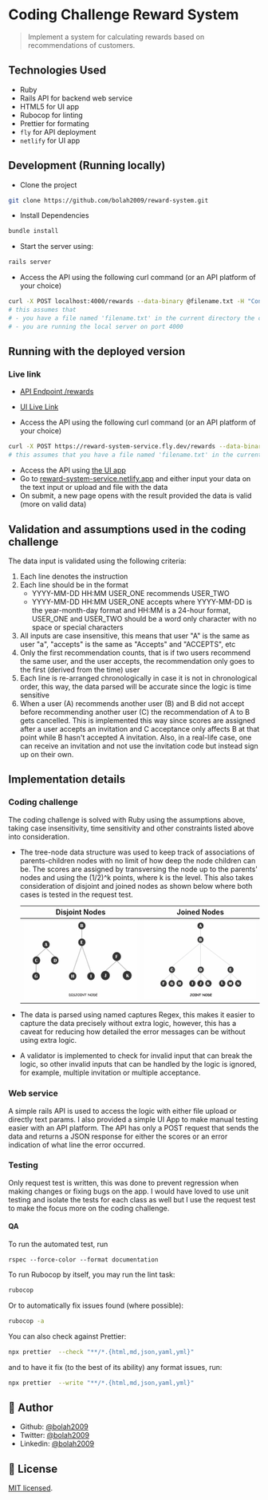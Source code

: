 # Coding Challenge Reward System

> Implement a system for calculating rewards based on recommendations of customers.

## Technologies Used

- Ruby
- Rails API for backend web service
- HTML5 for UI app
- Rubocop for linting
- Prettier for formating
- `fly` for API deployment
- `netlify` for UI app

## Development (Running locally)

- Clone the project

```bash
git clone https://github.com/bolah2009/reward-system.git

```

- Install Dependencies

```bash
bundle install
```

- Start the server using:

```bash
rails server
```

- Access the API using the following curl command (or an API platform of your choice)

```bash
curl -X POST localhost:4000/rewards --data-binary @filename.txt -H "Content-Type: text/plain"
# this assumes that
# - you have a file named 'filename.txt' in the current directory the command is ran
# - you are running the local server on port 4000
```

## Running with the deployed version

### Live link

- [API Endpoint /rewards](https://reward-system-service.fly.dev/rewards)
- [UI Live Link](https://reward-system-service.netlify.app/)

- Access the API using the following curl command (or an API platform of your choice)

```bash
curl -X POST https://reward-system-service.fly.dev/rewards --data-binary @filename.txt -H "Content-Type: text/plain"
# this assumes that you have a file named 'filename.txt' in the current directory the command is run
```

- Access the API using [the UI app](https://reward-system-service.netlify.app/)
- Go to [reward-system-service.netlify.app](https://reward-system-service.netlify.app/) and either input your data on the text input or upload and file with the data
- On submit, a new page opens with the result provided the data is valid (more on valid data)

## Validation and assumptions used in the coding challenge

The data input is validated using the following criteria:

1. Each line denotes the instruction
2. Each line should be in the format
   - YYYY-MM-DD HH:MM USER_ONE recommends USER_TWO
   - YYYY-MM-DD HH:MM USER_ONE accepts
     where YYYY-MM-DD is the year-month-day format and HH:MM is a 24-hour format, USER_ONE and USER_TWO should be a word only character with no space or special characters
3. All inputs are case insensitive, this means that user "A" is the same as user "a", "accepts" is the same as "Accepts" and "ACCEPTS", etc
4. Only the first recommendation counts, that is if two users recommend the same user, and the user accepts, the recommendation only goes to the first (derived from the time) user
5. Each line is re-arranged chronologically in case it is not in chronological order, this way, the data parsed will be accurate since the logic is time sensitive
6. When a user (A) recommends another user (B) and B did not accept before recommending another user (C) the recommendation of A to B gets cancelled. This is implemented this way since scores are assigned after a user accepts an invitation and C acceptance only affects B at that point while B hasn't accepted A invitation. Also, in a real-life case, one can receive an invitation and not use the invitation code but instead sign up on their own.

## Implementation details

### Coding challenge

The coding challenge is solved with Ruby using the assumptions above, taking case insensitivity, time sensitivity and other constraints listed above into consideration.

- The tree-node data structure was used to keep track of associations of parents-children nodes with no limit of how deep the node children can be. The scores are assigned by transversing the node up to the parents' nodes and using the (1/2)^k points, where k is the level. This also takes consideration of disjoint and joined nodes as shown below where both cases is tested in the request test.

  |              Disjoint Nodes               |             Joined Nodes             |
  | :---------------------------------------: | :----------------------------------: |
  | ![Disjoint Nodes](docs/DISJOINT_NODE.jpg) | ![Joined Nodes](docs/JOINT_NODE.jpg) |

- The data is parsed using named captures Regex, this makes it easier to capture the data precisely without extra logic, however, this has a caveat for reducing how detailed the error messages can be without using extra logic.

- A validator is implemented to check for invalid input that can break the logic, so other invalid inputs that can be handled by the logic is ignored, for example, multiple invitation or multiple acceptance.

### Web service

A simple rails API is used to access the logic with either file upload or directly text params. I also provided a simple UI App to make manual testing easier with an API platform. The API has only a POST request that sends the data and returns a JSON response for either the scores or an error indication of what line the error occurred.

### Testing

Only request test is written, this was done to prevent regression when making changes or fixing bugs on the app. I would have loved to use unit testing and isolate the tests for each class as well but I use the request test to make the focus more on the coding challenge.

#### QA

To run the automated test, run

```
rspec --force-color --format documentation
```

To run Rubocop by itself, you may run the lint task:

```bash
rubocop
```

Or to automatically fix issues found (where possible):

```bash
rubocop -a
```

You can also check against Prettier:

```bash
npx prettier  --check "**/*.{html,md,json,yaml,yml}"
```

and to have it fix (to the best of its ability) any format issues, run:

```bash
npx prettier  --write "**/*.{html,md,json,yaml,yml}"
```

## 👤 Author

- Github: [@bolah2009](https://github.com/bolah2009)
- Twitter: [@bolah2009](https://twitter.com/bolah2009)
- Linkedin: [@bolah2009](https://www.linkedin.com/in/bolah2009/)

## 📝 License

[MIT licensed](./LICENSE).

